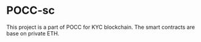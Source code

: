 # POCC-sc
This project is a part of POCC for KYC blockchain. The smart contracts are base on private ETH.
